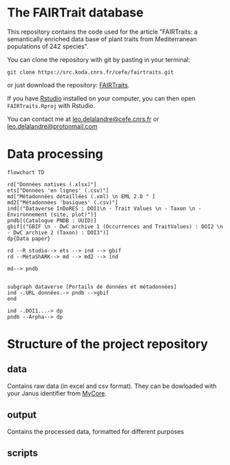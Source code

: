 # The FAIRTrait database

This repository contains the code used for the article "FAIRTraits: a semantically enriched data base of plant traits from Mediterranean populations of 242 species".

You can clone the repository with git by pasting in your terminal:

	git clone https://src.koda.cnrs.fr/cefe/fairtraits.git
    
or 
just download the repository:
[FAIRTraits](https://src.koda.cnrs.fr/cefe/fairtraits/archive/master.zip).

If you have [Rstudio](https://www.rstudio.com/) installed on your computer, you can then open `FAIRTraits.Rproj` with Rstudio.

You can contact me at <leo.delalandre@cefe.cnrs.fr> or <leo.delalandre@protonmail.com>

# Data processing

```mermaid
flowchart TD

rd["Données natives (.xlsx)"]
ets["Données 'en lignes' (.csv)"]
md["Métadonnées détaillées (.xml) \n EML 2.0 " ]
md2["Métadonnées 'basiques' (.csv)"]
ind[("Dataverse InDoRES : DOI1\n - Trait Values \n - Taxon \n - Environnement (site, plot)")]
pndb[(Catalogue PNDB : UUID)]
gbif[("GBIF \n - DwC archive 1 (Occurrences and TraitValues) : DOI2 \n - DwC archive 2 (Taxon) : DOI3")]
dp{Data paper}

rd --R studio--> ets --> ind --> gbif
rd --MetaShARK--> md --> md2 --> ind

md--> pndb


subgraph dataverse [Portails de données et métadonnées]
ind -.URL données.-> pndb -->gbif
end

ind -.DOI1...-> dp
pndb --Arpha--> dp

```

# Structure of the project repository

## data
Contains raw data (in excel and csv format). They can be dowloaded with your Janus identifier from [MyCore](https://mycore.core-cloud.net/index.php/apps/files/?dir=/DataPaper_ECOPAR/data/raw&fileid=3059273178). 

## output
Contains the processed data, formatted for different purposes

## scripts
